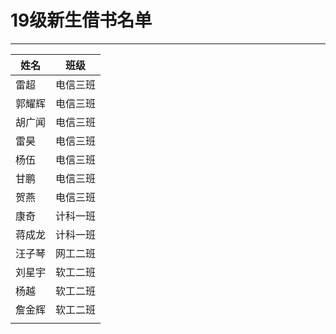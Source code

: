 # 19级新生借书名单

---

| 姓名   | 班级     |
| ------ | -------- |
| 雷超   | 电信三班 |
| 郭耀辉 | 电信三班 |
| 胡广闻 | 电信三班 |
| 雷昊   | 电信三班 |
| 杨伍   | 电信三班 |
| 甘鹏   | 电信三班 |
| 贺燕   | 电信三班 |
| 康奇   | 计科一班 |
| 蒋成龙 | 计科一班 |
| 汪子琴 | 网工二班 |
| 刘星宇 | 软工二班 |
| 杨越   | 软工二班 |
| 詹金辉 | 软工二班 |
|        |          |